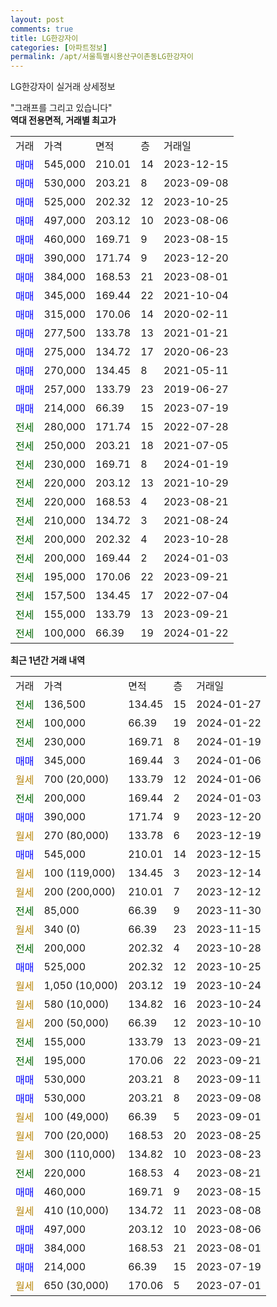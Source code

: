 ```yaml
---
layout: post
comments: true
title: LG한강자이
categories: [아파트정보]
permalink: /apt/서울특별시용산구이촌동LG한강자이
---
```


LG한강자이 실거래 상세정보

<script type="text/javascript">
  google.charts.load('current', {'packages':['line', 'corechart']});
  google.charts.setOnLoadCallback(drawChart);

  function drawChart() {
    var data = new google.visualization.DataTable();
    data.addColumn('date', '거래일');
    data.addColumn('number', "매매");
    data.addColumn('number', "전세");
    data.addColumn('number', "전매");

    data.addRows([[new Date(Date.parse("2024-01-27")), null, 136500, null], [new Date(Date.parse("2024-01-22")), null, 100000, null], [new Date(Date.parse("2024-01-19")), null, 230000, null], [new Date(Date.parse("2024-01-06")), 345000, null, null], [new Date(Date.parse("2024-01-06")), null, null, null], [new Date(Date.parse("2024-01-03")), null, 200000, null], [new Date(Date.parse("2023-12-20")), 390000, null, null], [new Date(Date.parse("2023-12-19")), null, null, null], [new Date(Date.parse("2023-12-15")), 545000, null, null], [new Date(Date.parse("2023-12-14")), null, null, null], [new Date(Date.parse("2023-12-12")), null, null, null], [new Date(Date.parse("2023-11-30")), null, 85000, null], [new Date(Date.parse("2023-11-15")), null, null, null], [new Date(Date.parse("2023-10-28")), null, 200000, null], [new Date(Date.parse("2023-10-25")), 525000, null, null], [new Date(Date.parse("2023-10-24")), null, null, null], [new Date(Date.parse("2023-10-24")), null, null, null], [new Date(Date.parse("2023-10-10")), null, null, null], [new Date(Date.parse("2023-09-21")), null, 155000, null], [new Date(Date.parse("2023-09-21")), null, 195000, null], [new Date(Date.parse("2023-09-11")), 530000, null, null], [new Date(Date.parse("2023-09-08")), 530000, null, null], [new Date(Date.parse("2023-09-01")), null, null, null], [new Date(Date.parse("2023-08-25")), null, null, null], [new Date(Date.parse("2023-08-23")), null, null, null], [new Date(Date.parse("2023-08-21")), null, 220000, null], [new Date(Date.parse("2023-08-15")), 460000, null, null], [new Date(Date.parse("2023-08-08")), null, null, null], [new Date(Date.parse("2023-08-06")), 497000, null, null], [new Date(Date.parse("2023-08-01")), 384000, null, null], [new Date(Date.parse("2023-07-19")), 214000, null, null], [new Date(Date.parse("2023-07-01")), null, null, null]]);

    var options = {
      hAxis: {
        format: 'yyyy/MM/dd'
      },    
      lineWidth: 0,
      pointsVisible: true,    
      title: '최근 1년간 유형별 실거래가 분포',
      legend: { position: 'bottom' }
    };

    var formatter = new google.visualization.NumberFormat({pattern:'###,###'} );
    formatter.format(data, 1);
    formatter.format(data, 2);
    
    setTimeout(function() {
        var chart = new google.visualization.LineChart(document.getElementById('columnchart_material'));
        chart.draw(data, (options));
        document.getElementById('loading').style.display = 'none';
    }, 200);
  }
</script>


<div id="loading" style="z-index:20; display: block; margin-left: 0px">"그래프를 그리고 있습니다"</div>
<div id="columnchart_material" style="width: 95%; margin-left: 0px; display: block"></div>
<!-- contents start -->
<b>역대 전용면적, 거래별 최고가</b>
<table class="sortable">
    <tr>
      <td>거래</td>
      <td>가격</td>
      <td>면적</td>
      <td>층</td>
      <td>거래일</td>
    </tr>
        <tr>
          <td><a style="color: blue">매매</a></td>
          <td>545,000</td>
          <td>210.01</td>
          <td>14</td>
          <td>2023-12-15</td>
        </tr>            <tr>
          <td><a style="color: blue">매매</a></td>
          <td>530,000</td>
          <td>203.21</td>
          <td>8</td>
          <td>2023-09-08</td>
        </tr>            <tr>
          <td><a style="color: blue">매매</a></td>
          <td>525,000</td>
          <td>202.32</td>
          <td>12</td>
          <td>2023-10-25</td>
        </tr>            <tr>
          <td><a style="color: blue">매매</a></td>
          <td>497,000</td>
          <td>203.12</td>
          <td>10</td>
          <td>2023-08-06</td>
        </tr>            <tr>
          <td><a style="color: blue">매매</a></td>
          <td>460,000</td>
          <td>169.71</td>
          <td>9</td>
          <td>2023-08-15</td>
        </tr>            <tr>
          <td><a style="color: blue">매매</a></td>
          <td>390,000</td>
          <td>171.74</td>
          <td>9</td>
          <td>2023-12-20</td>
        </tr>            <tr>
          <td><a style="color: blue">매매</a></td>
          <td>384,000</td>
          <td>168.53</td>
          <td>21</td>
          <td>2023-08-01</td>
        </tr>            <tr>
          <td><a style="color: blue">매매</a></td>
          <td>345,000</td>
          <td>169.44</td>
          <td>22</td>
          <td>2021-10-04</td>
        </tr>            <tr>
          <td><a style="color: blue">매매</a></td>
          <td>315,000</td>
          <td>170.06</td>
          <td>14</td>
          <td>2020-02-11</td>
        </tr>            <tr>
          <td><a style="color: blue">매매</a></td>
          <td>277,500</td>
          <td>133.78</td>
          <td>13</td>
          <td>2021-01-21</td>
        </tr>            <tr>
          <td><a style="color: blue">매매</a></td>
          <td>275,000</td>
          <td>134.72</td>
          <td>17</td>
          <td>2020-06-23</td>
        </tr>            <tr>
          <td><a style="color: blue">매매</a></td>
          <td>270,000</td>
          <td>134.45</td>
          <td>8</td>
          <td>2021-05-11</td>
        </tr>            <tr>
          <td><a style="color: blue">매매</a></td>
          <td>257,000</td>
          <td>133.79</td>
          <td>23</td>
          <td>2019-06-27</td>
        </tr>            <tr>
          <td><a style="color: blue">매매</a></td>
          <td>214,000</td>
          <td>66.39</td>
          <td>15</td>
          <td>2023-07-19</td>
        </tr>        
        <tr>
              <td><a style="color: darkgreen">전세</a></td>
              <td>280,000</td>
              <td>171.74</td>
              <td>15</td>
              <td>2022-07-28</td>
            </tr>            <tr>
              <td><a style="color: darkgreen">전세</a></td>
              <td>250,000</td>
              <td>203.21</td>
              <td>18</td>
              <td>2021-07-05</td>
            </tr>            <tr>
              <td><a style="color: darkgreen">전세</a></td>
              <td>230,000</td>
              <td>169.71</td>
              <td>8</td>
              <td>2024-01-19</td>
            </tr>            <tr>
              <td><a style="color: darkgreen">전세</a></td>
              <td>220,000</td>
              <td>203.12</td>
              <td>13</td>
              <td>2021-10-29</td>
            </tr>            <tr>
              <td><a style="color: darkgreen">전세</a></td>
              <td>220,000</td>
              <td>168.53</td>
              <td>4</td>
              <td>2023-08-21</td>
            </tr>            <tr>
              <td><a style="color: darkgreen">전세</a></td>
              <td>210,000</td>
              <td>134.72</td>
              <td>3</td>
              <td>2021-08-24</td>
            </tr>            <tr>
              <td><a style="color: darkgreen">전세</a></td>
              <td>200,000</td>
              <td>202.32</td>
              <td>4</td>
              <td>2023-10-28</td>
            </tr>            <tr>
              <td><a style="color: darkgreen">전세</a></td>
              <td>200,000</td>
              <td>169.44</td>
              <td>2</td>
              <td>2024-01-03</td>
            </tr>            <tr>
              <td><a style="color: darkgreen">전세</a></td>
              <td>195,000</td>
              <td>170.06</td>
              <td>22</td>
              <td>2023-09-21</td>
            </tr>            <tr>
              <td><a style="color: darkgreen">전세</a></td>
              <td>157,500</td>
              <td>134.45</td>
              <td>17</td>
              <td>2022-07-04</td>
            </tr>            <tr>
              <td><a style="color: darkgreen">전세</a></td>
              <td>155,000</td>
              <td>133.79</td>
              <td>13</td>
              <td>2023-09-21</td>
            </tr>            <tr>
              <td><a style="color: darkgreen">전세</a></td>
              <td>100,000</td>
              <td>66.39</td>
              <td>19</td>
              <td>2024-01-22</td>
            </tr>        
    
</table>

<b>최근 1년간 거래 내역</b>

<table class="sortable">
    <tr>
      <td>거래</td>
      <td>가격</td>
      <td>면적</td>
      <td>층</td>
      <td>거래일</td>
    </tr>
    <tr>
      <td><a style="color: darkgreen">전세</a></td>
      <td>136,500</td>
      <td>134.45</td>
      <td>15</td>
      <td>2024-01-27</td>
    </tr>          <tr>
      <td><a style="color: darkgreen">전세</a></td>
      <td>100,000</td>
      <td>66.39</td>
      <td>19</td>
      <td>2024-01-22</td>
    </tr>          <tr>
      <td><a style="color: darkgreen">전세</a></td>
      <td>230,000</td>
      <td>169.71</td>
      <td>8</td>
      <td>2024-01-19</td>
    </tr>          <tr>
      <td><a style="color: blue">매매</a></td>
      <td>345,000</td>
      <td>169.44</td>
      <td>3</td>
      <td>2024-01-06</td>
    </tr>          <tr>
      <td><a style="color: darkgoldenrod">월세</a></td>
      <td>700 (20,000)</td>
      <td>133.79</td>
      <td>12</td>
      <td>2024-01-06</td>
    </tr>          <tr>
      <td><a style="color: darkgreen">전세</a></td>
      <td>200,000</td>
      <td>169.44</td>
      <td>2</td>
      <td>2024-01-03</td>
    </tr>          <tr>
      <td><a style="color: blue">매매</a></td>
      <td>390,000</td>
      <td>171.74</td>
      <td>9</td>
      <td>2023-12-20</td>
    </tr>          <tr>
      <td><a style="color: darkgoldenrod">월세</a></td>
      <td>270 (80,000)</td>
      <td>133.78</td>
      <td>6</td>
      <td>2023-12-19</td>
    </tr>          <tr>
      <td><a style="color: blue">매매</a></td>
      <td>545,000</td>
      <td>210.01</td>
      <td>14</td>
      <td>2023-12-15</td>
    </tr>          <tr>
      <td><a style="color: darkgoldenrod">월세</a></td>
      <td>100 (119,000)</td>
      <td>134.45</td>
      <td>3</td>
      <td>2023-12-14</td>
    </tr>          <tr>
      <td><a style="color: darkgoldenrod">월세</a></td>
      <td>200 (200,000)</td>
      <td>210.01</td>
      <td>7</td>
      <td>2023-12-12</td>
    </tr>          <tr>
      <td><a style="color: darkgreen">전세</a></td>
      <td>85,000</td>
      <td>66.39</td>
      <td>9</td>
      <td>2023-11-30</td>
    </tr>          <tr>
      <td><a style="color: darkgoldenrod">월세</a></td>
      <td>340 (0)</td>
      <td>66.39</td>
      <td>23</td>
      <td>2023-11-15</td>
    </tr>          <tr>
      <td><a style="color: darkgreen">전세</a></td>
      <td>200,000</td>
      <td>202.32</td>
      <td>4</td>
      <td>2023-10-28</td>
    </tr>          <tr>
      <td><a style="color: blue">매매</a></td>
      <td>525,000</td>
      <td>202.32</td>
      <td>12</td>
      <td>2023-10-25</td>
    </tr>          <tr>
      <td><a style="color: darkgoldenrod">월세</a></td>
      <td>1,050 (10,000)</td>
      <td>203.12</td>
      <td>19</td>
      <td>2023-10-24</td>
    </tr>          <tr>
      <td><a style="color: darkgoldenrod">월세</a></td>
      <td>580 (10,000)</td>
      <td>134.82</td>
      <td>16</td>
      <td>2023-10-24</td>
    </tr>          <tr>
      <td><a style="color: darkgoldenrod">월세</a></td>
      <td>200 (50,000)</td>
      <td>66.39</td>
      <td>12</td>
      <td>2023-10-10</td>
    </tr>          <tr>
      <td><a style="color: darkgreen">전세</a></td>
      <td>155,000</td>
      <td>133.79</td>
      <td>13</td>
      <td>2023-09-21</td>
    </tr>          <tr>
      <td><a style="color: darkgreen">전세</a></td>
      <td>195,000</td>
      <td>170.06</td>
      <td>22</td>
      <td>2023-09-21</td>
    </tr>          <tr>
      <td><a style="color: blue">매매</a></td>
      <td>530,000</td>
      <td>203.21</td>
      <td>8</td>
      <td>2023-09-11</td>
    </tr>          <tr>
      <td><a style="color: blue">매매</a></td>
      <td>530,000</td>
      <td>203.21</td>
      <td>8</td>
      <td>2023-09-08</td>
    </tr>          <tr>
      <td><a style="color: darkgoldenrod">월세</a></td>
      <td>100 (49,000)</td>
      <td>66.39</td>
      <td>5</td>
      <td>2023-09-01</td>
    </tr>          <tr>
      <td><a style="color: darkgoldenrod">월세</a></td>
      <td>700 (20,000)</td>
      <td>168.53</td>
      <td>20</td>
      <td>2023-08-25</td>
    </tr>          <tr>
      <td><a style="color: darkgoldenrod">월세</a></td>
      <td>300 (110,000)</td>
      <td>134.82</td>
      <td>10</td>
      <td>2023-08-23</td>
    </tr>          <tr>
      <td><a style="color: darkgreen">전세</a></td>
      <td>220,000</td>
      <td>168.53</td>
      <td>4</td>
      <td>2023-08-21</td>
    </tr>          <tr>
      <td><a style="color: blue">매매</a></td>
      <td>460,000</td>
      <td>169.71</td>
      <td>9</td>
      <td>2023-08-15</td>
    </tr>          <tr>
      <td><a style="color: darkgoldenrod">월세</a></td>
      <td>410 (10,000)</td>
      <td>134.72</td>
      <td>11</td>
      <td>2023-08-08</td>
    </tr>          <tr>
      <td><a style="color: blue">매매</a></td>
      <td>497,000</td>
      <td>203.12</td>
      <td>10</td>
      <td>2023-08-06</td>
    </tr>          <tr>
      <td><a style="color: blue">매매</a></td>
      <td>384,000</td>
      <td>168.53</td>
      <td>21</td>
      <td>2023-08-01</td>
    </tr>          <tr>
      <td><a style="color: blue">매매</a></td>
      <td>214,000</td>
      <td>66.39</td>
      <td>15</td>
      <td>2023-07-19</td>
    </tr>          <tr>
      <td><a style="color: darkgoldenrod">월세</a></td>
      <td>650 (30,000)</td>
      <td>170.06</td>
      <td>5</td>
      <td>2023-07-01</td>
    </tr>      </table>
<!-- contents end -->    

